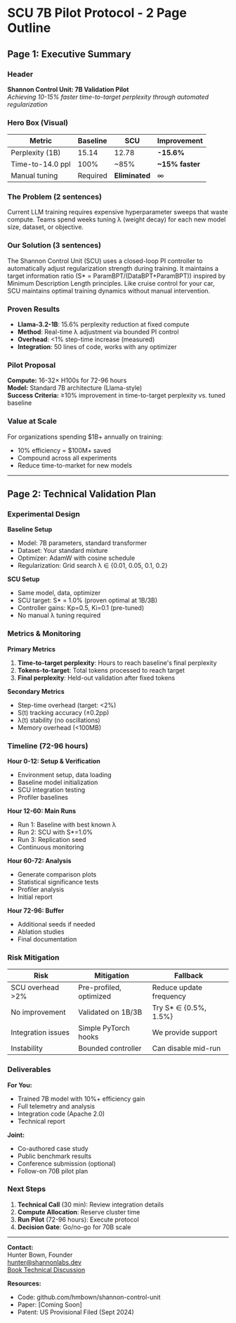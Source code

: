 # SCU 7B Pilot Protocol - 2 Page Outline

## Page 1: Executive Summary

### Header
**Shannon Control Unit: 7B Validation Pilot**  
*Achieving 10-15% faster time-to-target perplexity through automated regularization*

### Hero Box (Visual)
| Metric | Baseline | SCU | Improvement |
|--------|----------|-----|-------------|
| Perplexity (1B) | 15.14 | 12.78 | **-15.6%** |
| Time-to-14.0 ppl | 100% | ~85% | **~15% faster** |
| Manual tuning | Required | **Eliminated** | ∞ |

### The Problem (2 sentences)
Current LLM training requires expensive hyperparameter sweeps that waste compute. Teams spend weeks tuning λ (weight decay) for each new model size, dataset, or objective.

### Our Solution (3 sentences)
The Shannon Control Unit (SCU) uses a closed-loop PI controller to automatically adjust regularization strength during training. It maintains a target information ratio (S* = ParamBPT/(DataBPT+ParamBPT)) inspired by Minimum Description Length principles. Like cruise control for your car, SCU maintains optimal training dynamics without manual intervention.

### Proven Results
- **Llama-3.2-1B**: 15.6% perplexity reduction at fixed compute
- **Method**: Real-time λ adjustment via bounded PI control
- **Overhead**: <1% step-time increase (measured)
- **Integration**: 50 lines of code, works with any optimizer

### Pilot Proposal
**Compute:** 16-32× H100s for 72-96 hours  
**Model:** Standard 7B architecture (Llama-style)  
**Success Criteria:** ≥10% improvement in time-to-target perplexity vs. tuned baseline

### Value at Scale
For organizations spending $1B+ annually on training:
- 10% efficiency = $100M+ saved
- Compound across all experiments
- Reduce time-to-market for new models

---

## Page 2: Technical Validation Plan

### Experimental Design

**Baseline Setup**
- Model: 7B parameters, standard transformer
- Dataset: Your standard mixture
- Optimizer: AdamW with cosine schedule
- Regularization: Grid search λ ∈ {0.01, 0.05, 0.1, 0.2}

**SCU Setup**
- Same model, data, optimizer
- SCU target: S* = 1.0% (proven optimal at 1B/3B)
- Controller gains: Kp=0.5, Ki=0.1 (pre-tuned)
- No manual λ tuning required

### Metrics & Monitoring

**Primary Metrics**
1. **Time-to-target perplexity**: Hours to reach baseline's final perplexity
2. **Tokens-to-target**: Total tokens processed to reach target
3. **Final perplexity**: Held-out validation after fixed tokens

**Secondary Metrics**
- Step-time overhead (target: <2%)
- S(t) tracking accuracy (±0.2pp)
- λ(t) stability (no oscillations)
- Memory overhead (<100MB)

### Timeline (72-96 hours)

**Hour 0-12: Setup & Verification**
- Environment setup, data loading
- Baseline model initialization
- SCU integration testing
- Profiler baselines

**Hour 12-60: Main Runs**
- Run 1: Baseline with best known λ
- Run 2: SCU with S*=1.0%
- Run 3: Replication seed
- Continuous monitoring

**Hour 60-72: Analysis**
- Generate comparison plots
- Statistical significance tests
- Profiler analysis
- Initial report

**Hour 72-96: Buffer**
- Additional seeds if needed
- Ablation studies
- Final documentation

### Risk Mitigation

| Risk | Mitigation | Fallback |
|------|------------|----------|
| SCU overhead >2% | Pre-profiled, optimized | Reduce update frequency |
| No improvement | Validated on 1B/3B | Try S* ∈ {0.5%, 1.5%} |
| Integration issues | Simple PyTorch hooks | We provide support |
| Instability | Bounded controller | Can disable mid-run |

### Deliverables

**For You:**
- Trained 7B model with 10%+ efficiency gain
- Full telemetry and analysis
- Integration code (Apache 2.0)
- Technical report

**Joint:**
- Co-authored case study
- Public benchmark results
- Conference submission (optional)
- Follow-on 70B pilot plan

### Next Steps

1. **Technical Call** (30 min): Review integration details
2. **Compute Allocation**: Reserve cluster time
3. **Run Pilot** (72-96 hours): Execute protocol
4. **Decision Gate**: Go/no-go for 70B scale

---

**Contact:**  
Hunter Bown, Founder  
hunter@shannonlabs.dev  
[Book Technical Discussion](https://calendly.com/hunter-shannonlabs/30min)

**Resources:**  
- Code: github.com/hmbown/shannon-control-unit
- Paper: [Coming Soon]
- Patent: US Provisional Filed (Sept 2024)